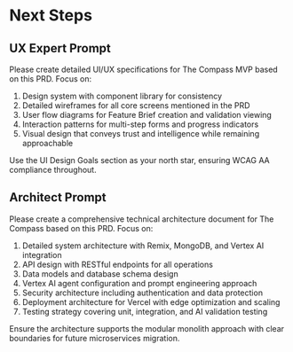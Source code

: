 # Next Steps

## UX Expert Prompt

Please create detailed UI/UX specifications for The Compass MVP based on this PRD. Focus on:
1. Design system with component library for consistency
2. Detailed wireframes for all core screens mentioned in the PRD
3. User flow diagrams for Feature Brief creation and validation viewing
4. Interaction patterns for multi-step forms and progress indicators
5. Visual design that conveys trust and intelligence while remaining approachable

Use the UI Design Goals section as your north star, ensuring WCAG AA compliance throughout.

## Architect Prompt

Please create a comprehensive technical architecture document for The Compass based on this PRD. Focus on:
1. Detailed system architecture with Remix, MongoDB, and Vertex AI integration
2. API design with RESTful endpoints for all operations
3. Data models and database schema design
4. Vertex AI agent configuration and prompt engineering approach
5. Security architecture including authentication and data protection
6. Deployment architecture for Vercel with edge optimization and scaling
7. Testing strategy covering unit, integration, and AI validation testing

Ensure the architecture supports the modular monolith approach with clear boundaries for future microservices migration.